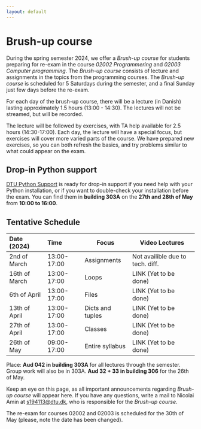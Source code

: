 ```yaml
---
layout: default
---
```

# Brush-up course

During the spring semester 2024, we offer a *Brush-up course* for students preparing for re-exam in the course *02002 Programmering* and *02003 Computer programming*. The *Brush-up course* consists of lecture and assignments in the topics from the programming courses. The *Brush-up course* is scheduled for 5 Saturdays during the semester, and a final Sunday just few days before the re-exam.

For each day of the brush-up course, there will be a lecture (in Danish) lasting approximately 1.5 hours (13:00 - 14:30). The lectures will not be streamed, but will be recorded.

The lecture will be followed by exercises, with TA help available for 2.5 hours (14:30-17:00). Each day, the lecture will have a special focus, but exercises will cover more varied parts of the course. We have prepared new exercises, so you can both refresh the basics, and try problems similar to what could appear on the exam.

## Drop-in Python support
[DTU Python Support](https://pythonsupport.dtu.dk/) is ready for drop-in support if you need help with your Python installation, or if you want to double-check your installation before the exam. You can find them in **building 303A** on the **27th and 28th of May** from **10:00 to 16:00**.   


## Tentative Schedule

| Date (2024)   | Time        | Focus            | Video Lectures                   |
| :------------ | :---------- | ---------------- | -------------------------------- |
| 2nd of March  | 13:00-17:00 | Assignments      | Not availible due to tech. diff. |
| 16th of March | 13:00-17:00 | Loops            | LINK (Yet to be done)            |
| 6th of April  | 13:00-17:00 | Files            | LINK (Yet to be done)            |
| 13th of April | 13:00-17:00 | Dicts and tuples | LINK (Yet to be done)            |
| 27th of April | 13:00-17:00 | Classes          | LINK (Yet to be done)            |
| 26th of May   | 09:00-17:00 | Entire syllabus  | LINK (Yet to be done)            |

Place: **Aud 042 in building 303A** for all lectures through the semester. Group work will also be in 303A. **Aud 32 + 33 in building 306** for the 26th of May.

Keep an eye on this page, as all important announcements regarding *Brush-up course* will appear here. If you have any questions, write a mail to Nicolai Amin at [s194113@dtu.dk](mailto:194113@dtu.dk), who is responsible for the *Brush-up course*.

The re-exam for courses 02002 and 02003 is scheduled for the 30th of May (please, note the date has been changed).

